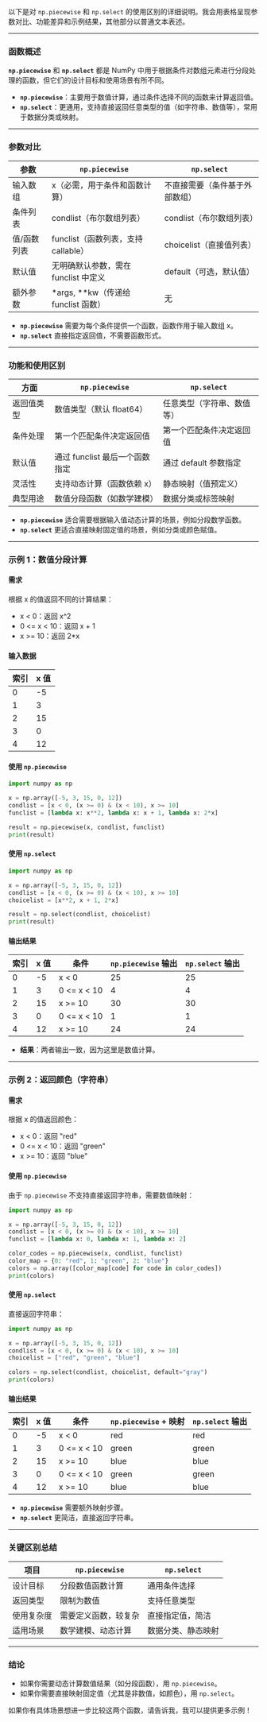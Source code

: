 以下是对 `np.piecewise` 和 `np.select` 的使用区别的详细说明。我会用表格呈现参数对比、功能差异和示例结果，其他部分以普通文本表述。

---

### 函数概述

**`np.piecewise`** 和 **`np.select`** 都是 NumPy 中用于根据条件对数组元素进行分段处理的函数，但它们的设计目标和使用场景有所不同。

- **`np.piecewise`**：主要用于数值计算，通过条件选择不同的函数来计算返回值。
- **`np.select`**：更通用，支持直接返回任意类型的值（如字符串、数值等），常用于数据分类或映射。

---

### 参数对比

| 参数         | `np.piecewise`                     | `np.select`                        |
|--------------|------------------------------------|------------------------------------|
| 输入数组     | x（必需，用于条件和函数计算）       | 不直接需要（条件基于外部数组）      |
| 条件列表     | condlist（布尔数组列表）           | condlist（布尔数组列表）           |
| 值/函数列表  | funclist（函数列表，支持 callable）| choicelist（直接值列表）           |
| 默认值       | 无明确默认参数，需在 funclist 中定义 | default（可选，默认值）            |
| 额外参数     | *args, **kw（传递给 funclist 函数）| 无                                 |

- **`np.piecewise`** 需要为每个条件提供一个函数，函数作用于输入数组 x。
- **`np.select`** 直接指定返回值，不需要函数形式。

---

### 功能和使用区别

| 方面         | `np.piecewise`                     | `np.select`                        |
|--------------|------------------------------------|------------------------------------|
| 返回值类型   | 数值类型（默认 float64）           | 任意类型（字符串、数值等）         |
| 条件处理     | 第一个匹配条件决定返回值           | 第一个匹配条件决定返回值           |
| 默认值       | 通过 funclist 最后一个函数指定      | 通过 default 参数指定              |
| 灵活性       | 支持动态计算（函数依赖 x）         | 静态映射（值预定义）               |
| 典型用途     | 数值分段函数（如数学建模）         | 数据分类或标签映射                 |

- **`np.piecewise`** 适合需要根据输入值动态计算的场景，例如分段数学函数。
- **`np.select`** 更适合直接映射固定值的场景，例如分类或颜色赋值。

---

### 示例 1：数值分段计算

#### 需求

根据 x 的值返回不同的计算结果：
- x < 0：返回 x^2
- 0 <= x < 10：返回 x + 1
- x >= 10：返回 2*x

#### 输入数据

| 索引 | x 值  |
|------|-------|
| 0    | -5    |
| 1    | 3     |
| 2    | 15    |
| 3    | 0     |
| 4    | 12    |

#### 使用 `np.piecewise`

```python
import numpy as np

x = np.array([-5, 3, 15, 0, 12])
condlist = [x < 0, (x >= 0) & (x < 10), x >= 10]
funclist = [lambda x: x**2, lambda x: x + 1, lambda x: 2*x]

result = np.piecewise(x, condlist, funclist)
print(result)
```

#### 使用 `np.select`

```python
import numpy as np

x = np.array([-5, 3, 15, 0, 12])
condlist = [x < 0, (x >= 0) & (x < 10), x >= 10]
choicelist = [x**2, x + 1, 2*x]

result = np.select(condlist, choicelist)
print(result)
```

#### 输出结果

| 索引 | x 值 | 条件            | `np.piecewise` 输出 | `np.select` 输出 |
|------|------|-----------------|---------------------|------------------|
| 0    | -5   | x < 0           | 25                  | 25               |
| 1    | 3    | 0 <= x < 10     | 4                   | 4                |
| 2    | 15   | x >= 10         | 30                  | 30               |
| 3    | 0    | 0 <= x < 10     | 1                   | 1                |
| 4    | 12   | x >= 10         | 24                  | 24               |

- **结果**：两者输出一致，因为这里是数值计算。

---

### 示例 2：返回颜色（字符串）

#### 需求

根据 x 的值返回颜色：
- x < 0：返回 "red"
- 0 <= x < 10：返回 "green"
- x >= 10：返回 "blue"

#### 使用 `np.piecewise`

由于 `np.piecewise` 不支持直接返回字符串，需要数值映射：

```python
import numpy as np

x = np.array([-5, 3, 15, 0, 12])
condlist = [x < 0, (x >= 0) & (x < 10), x >= 10]
funclist = [lambda x: 0, lambda x: 1, lambda x: 2]

color_codes = np.piecewise(x, condlist, funclist)
color_map = {0: "red", 1: "green", 2: "blue"}
colors = np.array([color_map[code] for code in color_codes])
print(colors)
```

#### 使用 `np.select`

直接返回字符串：

```python
import numpy as np

x = np.array([-5, 3, 15, 0, 12])
condlist = [x < 0, (x >= 0) & (x < 10), x >= 10]
choicelist = ["red", "green", "blue"]

colors = np.select(condlist, choicelist, default="gray")
print(colors)
```

#### 输出结果

| 索引 | x 值 | 条件            | `np.piecewise` + 映射 | `np.select` 输出 |
|------|------|-----------------|-----------------------|------------------|
| 0    | -5   | x < 0           | red                   | red              |
| 1    | 3    | 0 <= x < 10     | green                 | green            |
| 2    | 15   | x >= 10         | blue                  | blue             |
| 3    | 0    | 0 <= x < 10     | green                 | green            |
| 4    | 12   | x >= 10         | blue                  | blue             |

- **`np.piecewise`** 需要额外映射步骤。
- **`np.select`** 更简洁，直接返回字符串。

---

### 关键区别总结

| 项目         | `np.piecewise`                     | `np.select`                        |
|--------------|------------------------------------|------------------------------------|
| 设计目标     | 分段数值函数计算                   | 通用条件选择                       |
| 返回类型     | 限制为数值                         | 支持任意类型                       |
| 使用复杂度   | 需要定义函数，较复杂               | 直接指定值，简洁                   |
| 适用场景     | 数学建模、动态计算                 | 数据分类、静态映射                 |

---

### 结论

- 如果你需要动态计算数值结果（如分段函数），用 `np.piecewise`。
- 如果你需要直接映射固定值（尤其是非数值，如颜色），用 `np.select`。

如果你有具体场景想进一步比较这两个函数，请告诉我，我可以提供更多示例！